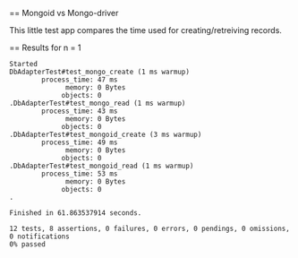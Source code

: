 == Mongoid vs Mongo-driver

This little test app compares the time used for creating/retreiving records.

== Results for n = 1

```
Started
DbAdapterTest#test_mongo_create (1 ms warmup)
        process_time: 47 ms
              memory: 0 Bytes
             objects: 0
.DbAdapterTest#test_mongo_read (1 ms warmup)
        process_time: 43 ms
              memory: 0 Bytes
             objects: 0
.DbAdapterTest#test_mongoid_create (3 ms warmup)
        process_time: 49 ms
              memory: 0 Bytes
             objects: 0
.DbAdapterTest#test_mongoid_read (1 ms warmup)
        process_time: 53 ms
              memory: 0 Bytes
             objects: 0
.

Finished in 61.863537914 seconds.

12 tests, 8 assertions, 0 failures, 0 errors, 0 pendings, 0 omissions, 0 notifications
0% passed
```
